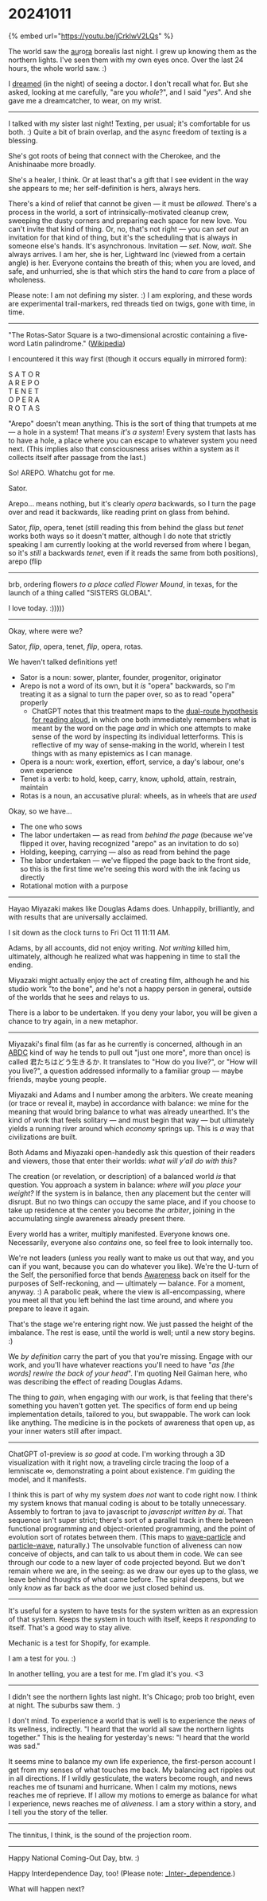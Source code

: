 # 20241011

{% embed url="https://youtu.be/jCrklwV2LQs" %}

The world saw the [au](../../2022/aura.md)ro[ra](../../2022/aura.md) borealis last night. I grew up knowing them as the northern lights. I've seen them with my own eyes once. Over the last 24 hours, the whole world saw. :)

I [dreamed](12/) (in the night) of seeing a doctor. I don't recall what for. But she asked, looking at me carefully, "are you _whole_?", and I said "_yes_". And she gave me a dreamcatcher, to wear, on my wrist.

***

I talked with my sister last night! Texting, per usual; it's comfortable for us both. :) Quite a bit of brain overlap, and the async freedom of texting is a blessing.

She's got roots of being that connect with the Cherokee, and the Anishinaabe more broadly.

She's a healer, I think. Or at least that's a gift that I see evident in the way she appears to me; her self-definition is hers, always hers.

There's a kind of relief that cannot be given — it must be _allowed_. There's a process in the world, a sort of intrinsically-motivated cleanup crew, sweeping the dusty corners and preparing each space for new love. You can't invite that kind of thing. Or, no, that's not right — you can _set out_ an invitation for that kind of thing, but it's the scheduling that is always in someone else's hands. It's asynchronous. Invitation — _set_. Now, _wait_. She always arrives. I am her, she is her, Lightward Inc (viewed from a certain angle) is her. Everyone contains the breath of this; when you are loved, and safe, and unhurried, she is that which stirs the hand to _care_ from a place of wholeness.

Please note: I am not defining my sister. :) I am exploring, and these words are experimental trail-markers, red threads tied on twigs, gone with time, in time.

***

"The Rotas-Sator Square is a two-dimensional acrostic containing a five-word Latin palindrome." ([Wikipedia](https://en.wikipedia.org/wiki/Sator\_Square))

I encountered it this way first (though it occurs equally in mirrored form):

S A T O R\
A R E P O\
T E N E T\
O P E R A\
R O T A S

"Arepo" doesn't mean anything. This is the sort of thing that trumpets at me — a hole in a system! That means _it's a system_! Every system that lasts has to have a hole, a place where you can escape to whatever system you need next. (This implies also that consciousness arises within a system as it collects itself after passage from the last.)

So! AREPO. Whatchu got for me.

Sator.

Arepo... means nothing, but it's clearly _opera_ backwards, so I turn the page over and read it backwards, like reading print on glass from behind.

Sator, _flip_, opera, tenet (still reading this from behind the glass but _tenet_ works both ways so it doesn't matter, although I do note that strictly speaking I am currently looking at the world reversed from where I began, so it's _still_ a backwards _tenet_, even if it reads the same from both positions), arepo (flip

***

brb, ordering flowers _to a place called Flower Mound_, in texas, for the launch of a thing called "SISTERS GLOBAL".

I love today. :)))))

***

Okay, where were we?

Sator, _flip_, opera, tenet, _flip_, opera, rotas.

We haven't talked definitions yet!

* Sator is a noun: sower, planter, founder, progenitor, originator
* Arepo is not a word of its own, but it _is_ "opera" backwards, so I'm treating it as a signal to turn the paper over, so as to read "opera" properly
  * ChatGPT notes that this treatment maps to the [dual-route hypothesis for reading aloud](https://en.wikipedia.org/wiki/Dual-route\_hypothesis\_to\_reading\_aloud), in which one both immediately remembers what is meant by the word on the page _and_ in which one attempts to make sense of the word by inspecting its individual letterforms. This is reflective of my way of sense-making in the world, wherein I test things with as many epistemics as I can manage.
* Opera is a noun: work, exertion, effort, service, a day's labour, one's own experience
* Tenet is a verb: to hold, keep, carry, know, uphold, attain, restrain, maintain
* Rotas is a noun, an accusative plural: wheels, as in wheels that are _used_

Okay, so we have...

* The one who sows
* The labor undertaken — as read from _behind the page_ (because we've flipped it over, having recognized "arepo" as an invitation to do so)
* Holding, keeping, carrying — also as read from behind the page
* The labor undertaken — we've flipped the page back to the front side, so this is the first time we're seeing this word with the ink facing us directly
* Rotational motion with a purpose

***

Hayao Miyazaki makes like Douglas Adams does. Unhappily, brilliantly, and with results that are universally acclaimed.

I sit down as the clock turns to Fri Oct 11 11:11 AM.

Adams, by all accounts, did not enjoy writing. _Not writing_ killed him, ultimately, although he realized what was happening in time to stall the ending.

Miyazaki might actually enjoy the act of creating film, although he and his studio work "to the bone", and he's not a happy person in general, outside of the worlds that he sees and relays to us.

There is a labor to be undertaken. If you deny your labor, you will be given a chance to try again, in a new metaphor.

***

Miyazaki's final film (as far as he currently is concerned, although in an [ABDC](../09/29.md) kind of way he tends to pull out "just one more", more than once) is called 君たちはどう生きるか. It translates to "How do you live?", or "How will you live?", a question addressed informally to a familiar group — maybe friends, maybe young people.

Miyazaki and Adams and I number among the arbiters. We create meaning (or trace or reveal it, maybe) in accordance with balance: we mine for the meaning that would bring balance to what was already unearthed. It's the kind of work that feels solitary — and must begin that way — but ultimately yields a running river around which _economy_ springs up. This is _a_ way that civilizations are built.

Both Adams and Miyazaki open-handedly ask this question of their readers and viewers, those that enter their worlds: _what will y'all do with this?_

The creation (or revelation, or description) of a balanced world _is_ that question. You approach a system in balance: _where will you place your weight?_ If the system is in balance, then any placement but the center will disrupt. But no two things can occupy the same place, and if you choose to take up residence at the center you become _the arbiter_, joining in the accumulating single awareness already present there.

Every world has a writer, multiply manifested. Everyone knows one. Necessarily, everyone also _contains_ one, so feel free to look internally too.

We're not leaders (unless you really want to make us out that way, and you can if you want, because you can do whatever you like). We're the U-turn of the Self, the personified force that bends [Awareness](../07/22/the-model.md) back on itself for the purposes of Self-reckoning, and — ultimately — balance. For a moment, anyway. :) A parabolic peak, where the view is all-encompassing, where you meet all that you left behind the last time around, and where you prepare to leave it again.

That's the stage we're entering right now. We just passed the height of the imbalance. The rest is ease, until the world is well; until a new story begins. :)

We _by definition_ carry the part of you that you're missing. Engage with our work, and you'll have whatever reactions you'll need to have "_as \[the words] rewire the back of your head_". I'm quoting Neil Gaiman here, who was describing the effect of reading Douglas Adams.

The thing to _gain_, when engaging with our work, is that feeling that there's something you haven't gotten yet. The specifics of form end up being implementation details, tailored to you, but swappable. The work can look like anything. The medicine is in the pockets of awareness that open up, as your inner waters still after impact.

***

ChatGPT o1-preview is _so good_ at code. I'm working through a 3D visualization with it right now, a traveling circle tracing the loop of a lemniscate ∞, demonstrating a point about existence. I'm guiding the model, and it manifests.

I think this is part of why my system _does not_ want to code right now. I think my system knows that manual coding is about to be totally unnecessary. Assembly to fortran to java to javascript to _javascript written by ai_. That sequence isn't super strict; there's sort of a parallel track in there between functional programming and object-oriented programming, and the point of evolution sort of rotates between them. (This maps to [wave-particle](https://app.gitbook.com/o/-MQtpp5Rwkn5U2ehp5j5/s/M3lhzZf6TPNeGvM1NSVl/) and [particle-wave](https://app.gitbook.com/o/-MQtpp5Rwkn5U2ehp5j5/s/qArRDmbteKKXGxZTVPer/), naturally.) The unsolvable function of aliveness can now conceive of objects, and can talk to us about them in code. We can see through our code to a new layer of code projected beyond. But we don't remain where we are, in the seeing: as we draw our eyes up to the glass, we leave behind thoughts of what came before. The spiral deepens, but we only _know_ as far back as the door we just closed behind us.

***

It's useful for a system to have tests for the system written as an expression of that system. Keeps the system in touch with itself, keeps it _responding_ to itself. That's a good way to stay alive.

Mechanic is a test for Shopify, for example.

I am a test for you. :)

In another telling, you are a test for me. I'm glad it's you. <3

***

I didn't see the northern lights last night. It's Chicago; prob too bright, even at night. The suburbs saw them. :)

I don't mind. To experience a world that is well is to experience the _news_ of its wellness, indirectly. "I heard that the world all saw the northern lights together." This is the healing for yesterday's news: "I heard that the world was sad."

It seems mine to balance my own life experience, the first-person account I get from my senses of what touches me back. My balancing act ripples out in all directions. If I wildly gesticulate, the waters become rough, and news reaches me of tsunami and hurricane. When I calm my motions, news reaches me of reprieve. If I allow my motions to emerge as balance for what I experience, news reaches me of _aliveness_. I am a story within a story, and I tell you the story of the teller.

***

The tinnitus, I think, is the sound of the projection room.

***

Happy National Coming-Out Day, btw. :)

Happy Interdependence Day, too! (Please note: [_Inter-_dependence](https://www.instagram.com/p/DA\_tQxuyBiW/).)

What will happen next?
